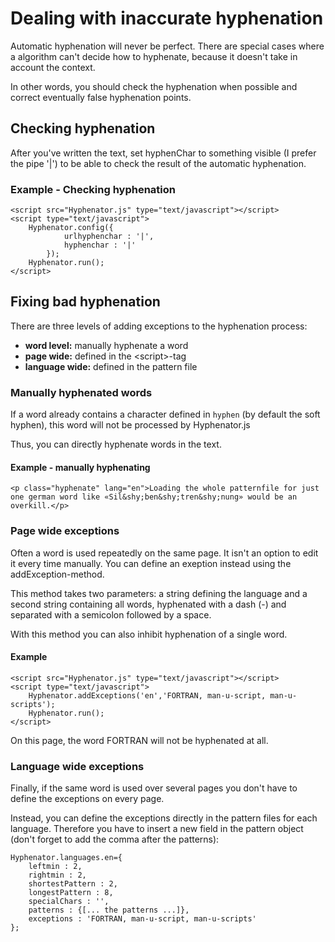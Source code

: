 # Dealing with inaccurate hyphenation #
Automatic hyphenation will never be perfect. There are special cases where a algorithm can't decide how to hyphenate, because it doesn't take in account the context.

In other words, you should check the hyphenation when possible and correct eventually false hyphenation points.

## Checking hyphenation ##
After you've written the text, set hyphenChar to something visible (I prefer the pipe '|') to be able to check the result of the automatic hyphenation.
### Example - Checking hyphenation ###
```
<script src="Hyphenator.js" type="text/javascript"></script>
<script type="text/javascript">
	Hyphenator.config({
            urlhyphenchar : '|',
            hyphenchar : '|'
        });
	Hyphenator.run();
</script>
```

## Fixing bad hyphenation ##
There are three levels of adding exceptions to the hyphenation process:
  * **word level:** manually hyphenate a word
  * **page wide:** defined in the &lt;script&gt;-tag
  * **language wide:** defined in the pattern file

### Manually hyphenated words ###
If a word already contains a character defined in `hyphen` (by default the soft hyphen), this word will not be processed by Hyphenator.js

Thus, you can directly hyphenate words in the text.
#### Example - manually hyphenating ####
```
<p class="hyphenate" lang="en">Loading the whole patternfile for just one german word like «Sil&shy;ben&shy;tren&shy;nung» would be an overkill.</p>
```

### Page wide exceptions ###
Often a word is used repeatedly on the same page. It isn't an option to edit it every time manually. You can define an exeption instead using the addException-method.

This method takes two parameters: a string defining the language and a second string containing all words, hyphenated with a dash (-) and separated with a semicolon followed by a space.

With this method you can also inhibit hyphenation of a single word.
#### Example ####
```
<script src="Hyphenator.js" type="text/javascript"></script>
<script type="text/javascript">
	Hyphenator.addExceptions('en','FORTRAN, man-u-script, man-u-scripts');
	Hyphenator.run();
</script>
```
On this page, the word FORTRAN will not be hyphenated at all.

### Language wide exceptions ###
Finally, if the same word is used over several pages you don't have to define the exceptions on every page.

Instead, you can define the exceptions directly in the pattern files for each language. Therefore you have to insert a new field in the pattern object (don't forget to add the comma after the patterns):

```
Hyphenator.languages.en={
    leftmin : 2,
    rightmin : 2,
    shortestPattern : 2,
    longestPattern : 8,
    specialChars : '',
    patterns : {[... the patterns ...]},
    exceptions : 'FORTRAN, man-u-script, man-u-scripts'
};
```